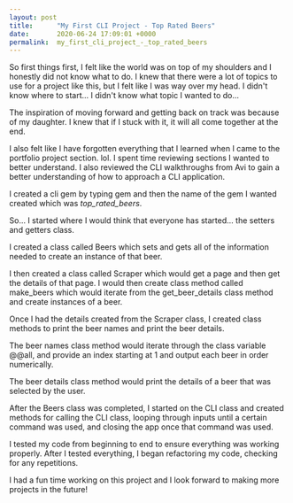 ```yaml
---
layout: post
title:      "My First CLI Project - Top Rated Beers"
date:       2020-06-24 17:09:01 +0000
permalink:  my_first_cli_project_-_top_rated_beers
---
```



So first things first, I felt like the world was on top of my shoulders and I honestly did not know what to do.  I knew that there were a lot of topics to use for a project like this, but I felt like I was way over my head.  I didn't know where to start... I didn't know what topic I wanted to do...  

The inspiration of moving forward and getting back on track was because of my daughter.  I knew that if I stuck with it, it will all come together at the end.  

I also felt like I have forgotten everything that I learned when I came to the portfolio project section.  lol.  I spent time reviewing sections I wanted to better understand.  I also reviewed the CLI walkthroughs from Avi to gain a better understanding of how to approach a CLI application.

I created a cli gem by typing gem and then the name of the gem I wanted created which was *top_rated_beers*.

So... I started where I would think that everyone has started... the setters and getters class.

I created a class called Beers which sets and gets all of the information needed to create an instance of that beer.

I then created a class called Scraper which would get a page and then get the details of that page.  I would then create class method called make_beers which would iterate from the get_beer_details class method and create instances of a beer.

Once I had the details created from the Scraper class, I created class methods to print the beer names and print the beer details.  

The beer names class method would iterate through the class variable @@all, and provide an index starting at 1 and output each beer in order numerically.  

The beer details class method would print the details of a beer that was selected by the user.

After the Beers class was completed, I started on the CLI class and created methods for calling the CLI class, looping through inputs until a certain command was used, and closing the app once that command was used.

I tested my code from beginning to end to ensure everything was working properly.  After I tested everything, I began refactoring my code, checking for any repetitions.  

I had a fun time working on this project and I look forward to making more projects in the future!



